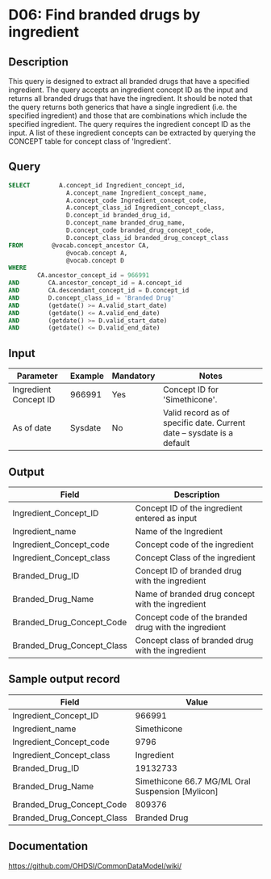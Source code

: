 <!---
Group:drug
Name:D06 Find branded drugs by ingredient
Author:Patrick Ryan
CDM Version: 5.0
-->

# D06: Find branded drugs by ingredient

## Description
This query is designed to extract all branded drugs that have a specified ingredient. The query accepts an ingredient concept ID as the input and returns all branded drugs that have the ingredient. It should be noted that the query returns both generics that have a single ingredient (i.e. the specified ingredient) and those that are combinations which include the specified ingredient. The query requires the ingredient concept ID as the input. A list of these ingredient concepts can be extracted by querying the CONCEPT table for concept class of 'Ingredient'.

## Query
```sql
SELECT        A.concept_id Ingredient_concept_id,
                A.concept_name Ingredient_concept_name,
                A.concept_code Ingredient_concept_code,
                A.concept_class_id Ingredient_concept_class,
                D.concept_id branded_drug_id,
                D.concept_name branded_drug_name,
                D.concept_code branded_drug_concept_code,
                D.concept_class_id branded_drug_concept_class
FROM        @vocab.concept_ancestor CA,
                @vocab.concept A,
                @vocab.concept D
WHERE
        CA.ancestor_concept_id = 966991
AND        CA.ancestor_concept_id = A.concept_id
AND        CA.descendant_concept_id = D.concept_id
AND        D.concept_class_id = 'Branded Drug'
AND        (getdate() >= A.valid_start_date)
AND        (getdate() <= A.valid_end_date) 
AND        (getdate() >= D.valid_start_date)
AND        (getdate() <= D.valid_end_date)
```

## Input

| Parameter |  Example |  Mandatory |  Notes |
| --- | --- | --- | --- |
|  Ingredient Concept ID |  966991 |  Yes | Concept ID for 'Simethicone'. |
|  As of date |  Sysdate |  No | Valid record as of specific date. Current date – sysdate is a default |

## Output

| Field |  Description |
| --- | --- |
|  Ingredient_Concept_ID |  Concept ID of the ingredient entered as input |
|  Ingredient_name |  Name of the Ingredient |
|  Ingredient_Concept_code |  Concept code of the ingredient |
|  Ingredient_Concept_class |  Concept Class of the ingredient |
|  Branded_Drug_ID |  Concept ID of branded drug with the ingredient |
|  Branded_Drug_Name |  Name of branded drug concept with the ingredient |
|  Branded_Drug_Concept_Code |  Concept code of the branded drug with the ingredient |
|  Branded_Drug_Concept_Class |  Concept class of branded drug with the ingredient |

## Sample output record

|  Field |  Value |
| --- | --- |
|  Ingredient_Concept_ID |  966991 |
|  Ingredient_name |  Simethicone |
|  Ingredient_Concept_code |  9796 |
|  Ingredient_Concept_class |  Ingredient |
|  Branded_Drug_ID |  19132733 |
|  Branded_Drug_Name |  Simethicone 66.7 MG/ML Oral Suspension [Mylicon] |
|  Branded_Drug_Concept_Code |  809376 |
|  Branded_Drug_Concept_Class |  Branded Drug |



## Documentation
https://github.com/OHDSI/CommonDataModel/wiki/
